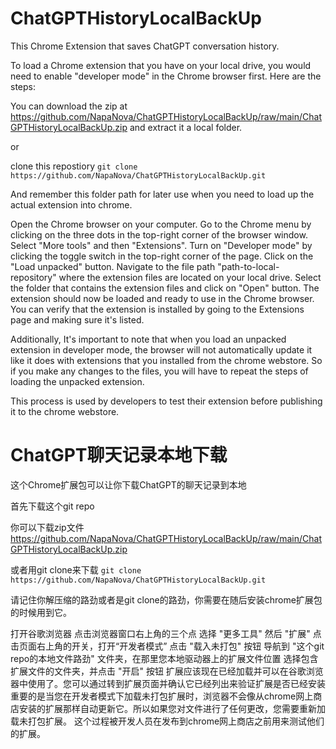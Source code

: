 # ChatGPTHistoryLocalBackUp
This Chrome Extension that saves ChatGPT conversation history.

To load a Chrome extension that you have on your local drive, you would need to enable "developer mode" in the Chrome browser first. Here are the steps:

You can download the zip at https://github.com/NapaNova/ChatGPTHistoryLocalBackUp/raw/main/ChatGPTHistoryLocalBackUp.zip and extract it a local folder.


or

clone this repostiory ```git clone https://github.com/NapaNova/ChatGPTHistoryLocalBackUp.git```

And remember this folder path for later use when you need to load up the actual extension into chrome.

Open the Chrome browser on your computer.
Go to the Chrome menu by clicking on the three dots in the top-right corner of the browser window.
Select "More tools" and then "Extensions".
Turn on "Developer mode" by clicking the toggle switch in the top-right corner of the page.
Click on the "Load unpacked" button.
Navigate to the file path "path-to-local-repository" where the extension files are located on your local drive.
Select the folder that contains the extension files and click on "Open" button.
The extension should now be loaded and ready to use in the Chrome browser. You can verify that the extension is installed by going to the Extensions page and making sure it's listed.

Additionally, It's important to note that when you load an unpacked extension in developer mode, the browser will not automatically update it like it does with extensions that you installed from the chrome webstore. So if you make any changes to the files, you will have to repeat the steps of loading the unpacked extension.

This process is used by developers to test their extension before publishing it to the chrome webstore.

# ChatGPT聊天记录本地下载

这个Chrome扩展包可以让你下载ChatGPT的聊天记录到本地

首先下载这个git repo

你可以下载zip文件 https://github.com/NapaNova/ChatGPTHistoryLocalBackUp/raw/main/ChatGPTHistoryLocalBackUp.zip

或者用git clone来下载
```git clone https://github.com/NapaNova/ChatGPTHistoryLocalBackUp.git```

请记住你解压缩的路劲或者是git clone的路劲，你需要在随后安装chrome扩展包的时候用到它。

打开谷歌浏览器
点击浏览器窗口右上角的三个点
选择 "更多工具" 然后 "扩展"
点击页面右上角的开关，打开“开发者模式”
点击 "载入未打包" 按钮
导航到 "这个git repo的本地文件路劲" 文件夹，在那里您本地驱动器上的扩展文件位置
选择包含扩展文件的文件夹，并点击 "开启" 按钮
扩展应该现在已经加载并可以在谷歌浏览器中使用了。您可以通过转到扩展页面并确认它已经列出来验证扩展是否已经安装
重要的是当您在开发者模式下加载未打包扩展时，浏览器不会像从chrome网上商店安装的扩展那样自动更新它。所以如果您对文件进行了任何更改，您需要重新加载未打包扩展。
这个过程被开发人员在发布到chrome网上商店之前用来测试他们的扩展。

